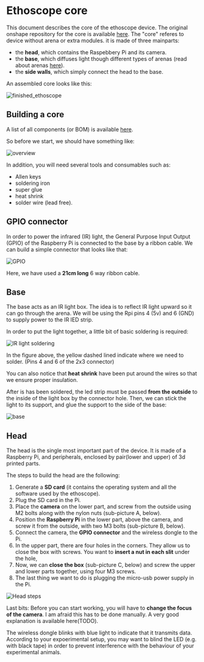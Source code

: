 Ethoscope core
==============

This document describes the core of the ethoscope device.
The original onshape repository for the core is available [here](https://cad.onshape.com/documents/56ac957ce4b06a92e0ed7352/w/0af5bcd5aa6f698123921d81/e/9491b49b9158a49e2b29f937).
The "core" referes to device without arena or extra modules.
it is made of three mainparts:

* the **head**, which contains the Raspebbery Pi and its camera.
* the **base**, which diffuses light though different types of arenas (read about arenas [here](../arenas/README.md)).
* the **side walls**, which simply connect the head to the base.

An assembled core looks like this:

![finished_ethoscope](./img/finished_ethoscope.png)

Building a core
------------------

A list of all components (or BOM) is available [here](./BOM.csv).

So before we start, we should have something like:

![overview](./img/overview.png)


In addition, you will need several tools and consumables such as:

* Allen keys
* soldering iron
* super glue
* heat shrink
* solder wire (lead free).


GPIO connector
----------------

In order to power the infrared (IR) light, the General Purpose Input Output (GPIO) of the  Raspberry Pi is connected to the base by a ribbon cable.
We can build a simple connector that looks like that:

![GPIO](./img/gpio.png)

Here, we have used a **21cm long** 6 way ribbon cable.


Base
-----------------

The base acts as an IR light box.
The idea is to reflect IR light upward so it can go through the arena. We will be using the Rpi pins 4 (5v) and 6 (GND) to supply power to the IR lED strip. 


In order to put the light together, a little bit of basic soldering is required:

![IR light soldering](./img/ir_light_soldering.png)

In the figure above, the yellow dashed lined indicate where we need to solder. (Pins 4 and 6 of the 2x3 connector)

You can also notice that **heat shrink** have been put around the wires so that we ensure proper insulation.

After is has been soldered, the led strip must be passed **from the outside** to the inside of the light box by the connector hole.
Then, we can stick the light to its support, and glue the support to the side of the base:

![base](./img/base.png)


Head
--------------------
The head is the single most important part of the device.
It is made of a Raspberry Pi, and peripherals, enclosed by pair(lower and upper) of 3d printed parts.

The steps to build the head are the following:

1. Generate a **SD card**  (it contains the operating system and all the software used by the ethoscope).
2. Plug the SD card in the Pi.
3. Place the **camera** on the lower part, and screw from the outside using M2 bolts along with the nylon nuts (sub-picture A, below).
4. Position the **Raspberry Pi** in the lower part, above the camera, and screw it from the outside, with two M3 bolts (sub-picture B, below).
5. Connect the camera, the **GPIO connector** and the wireless dongle to the Pi.
6. In the upper part, there are four holes in the corners. They allow us to close the box with screws. You want to **insert a nut in each slit** under the hole,
7. Now, we can **close the box** (sub-picture C, below) and screw the upper and lower parts together, using four M3 screws.
8. The last thing we want to do is plugging the micro-usb power supply in the Pi.

![Head steps](./img/head_steps.png)


Last bits:
Before you can start working, you will have to **change the focus of the camera**.
I am afraid this has to be done manually. A very good explanation is available here(TODO).

The wireless dongle blinks with blue light to indicate that it transmits data. 
According to your expoerimental setup, you may want to blind the LED (e.g. with black tape) in order to prevent interference with the behaviour of your experimental animals.























